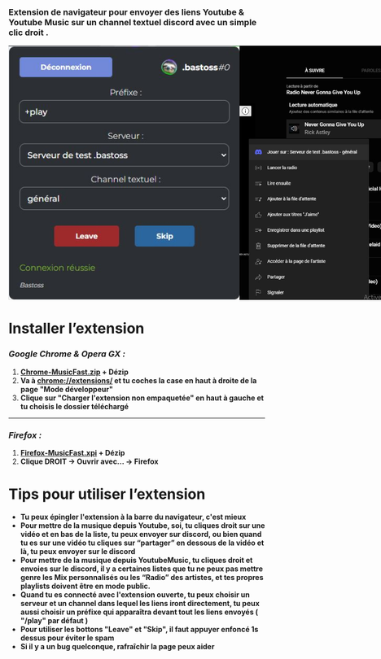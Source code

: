 ### **Extension de navigateur pour envoyer des liens Youtube & Youtube Music sur un channel textuel discord avec un simple clic droit .**

<div style="display:flex">
<img src="./cover.jpg" height="500" alt="Cover"/>
<img src="./cover2.jpg" height="500" alt="Cover"/>
</div>

# Installer l’extension

### **_Google Chrome & Opera GX :_**

1. **[Chrome-MusicFast.zip](https://github.com/Bastich-dev/extension-discord-musicfast/raw/master/versions/Chrome-MusicFast.zip) + Dézip**
2. **Va à [chrome://extensions/](chrome://extensions/) et tu coches la case en haut à droite de la page "Mode développeur"**
3. **Clique sur "Charger l'extension non empaquetée" en haut à gauche et tu choisis le dossier téléchargé**

---

### **_Firefox :_**

1. **[Firefox-MusicFast.xpi](https://github.com/Bastich-dev/extension-discord-musicfast/raw/master/versions/Firefox-MusicFast.xpi) + Dézip**
2. **Clique DROIT -> Ouvrir avec... -> Firefox**

# Tips pour utiliser l’extension

-   **Tu peux épingler l'extension à la barre du navigateur, c'est mieux**
-   **Pour mettre de la musique depuis Youtube, soi, tu cliques droit sur une vidéo et en bas de la liste, tu peux envoyer sur discord, ou bien quand tu es sur une vidéo tu cliques sur “partager” en dessous de la vidéo et là, tu peux envoyer sur le discord**
-   **Pour mettre de la musique depuis YoutubeMusic, tu cliques droit et envoies sur le discord, il y a certaines listes que tu ne peux pas mettre genre les Mix personnalisés ou les “Radio” des artistes, et tes propres playlists doivent être en mode public.**
-   **Quand tu es connecté avec l'extension ouverte, tu peux choisir un serveur et un channel dans lequel les liens iront directement, tu peux aussi choisir un préfixe qui apparaîtra devant tout les liens envoyés ( "/play" par défaut )**
-   **Pour utiliser les bottons "Leave" et "Skip", il faut appuyer enfoncé 1s dessus pour éviter le spam**
-   **Si il y a un bug quelconque, rafraîchir la page peux aider**
